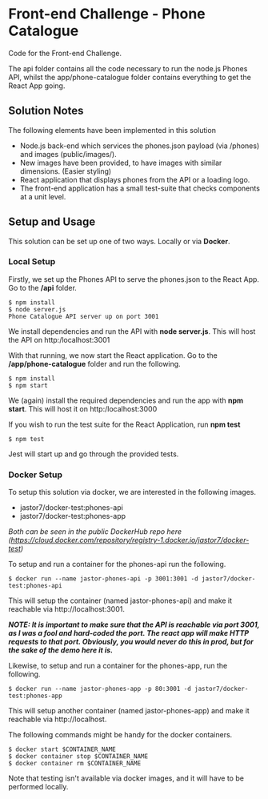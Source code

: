 # Front-end Challenge - Phone Catalogue

Code for the Front-end Challenge.

The api folder contains all the code necessary to run the node.js Phones API, whilst the app/phone-catalogue folder contains everything to get the React App going.

## Solution Notes
The following elements have been implemented in this solution
- Node.js back-end which services the phones.json payload (via /phones) and images (public/images/).
- New images have been provided, to have images with similar dimensions. (Easier styling)
- React application that displays phones from the API or a loading logo.
- The front-end application has a small test-suite that checks components at a unit level.

## Setup and Usage
This solution can be set up one of two ways. Locally or via **Docker**.

### Local Setup
Firstly, we set up the Phones API to serve the phones.json to the React App. Go to the **/api** folder.
```
$ npm install
$ node server.js
Phone Catalogue API server up on port 3001
```
We install dependencies and run the API with **node server.js**. This will host the API on http:/localhost:3001

With that running, we now start the React application. Go to the **/app/phone-catalogue** folder and run the following.
```
$ npm install
$ npm start
```
We (again) install the required dependencies and run the app with **npm start**. This will host it on http:/localhost:3000

If you wish to run the test suite for the React Application, run **npm test**
```
$ npm test
```
Jest will start up and go through the provided tests.

### Docker Setup
To setup this solution via docker, we are interested in the following images.
- jastor7/docker-test:phones-api
- jastor7/docker-test:phones-app

_Both can be seen in the public DockerHub repo here (https://cloud.docker.com/repository/registry-1.docker.io/jastor7/docker-test)_

To setup and run a container for the phones-api run the following.
```
$ docker run --name jastor-phones-api -p 3001:3001 -d jastor7/docker-test:phones-api
```
This will setup the container (named jastor-phones-api) and make it reachable via http://localhost:3001.

**_NOTE: It is important to make sure that the API is reachable via port 3001, as I was a fool and hard-coded the port. The react app will make HTTP requests to that port. Obviously, you would never do this in prod, but for the sake of the demo here it is._**

Likewise, to setup and run a container for the phones-app, run the following.
```
$ docker run --name jastor-phones-app -p 80:3001 -d jastor7/docker-test:phones-app
```
This will setup another container (named jastor-phones-app) and make it reachable via http://localhost.

The following commands might be handy for the docker containers.
```
$ docker start $CONTAINER_NAME
$ docker container stop $CONTAINER_NAME
$ docker container rm $CONTAINER_NAME
```
Note that testing isn't available via docker images, and it will have to be performed locally.
